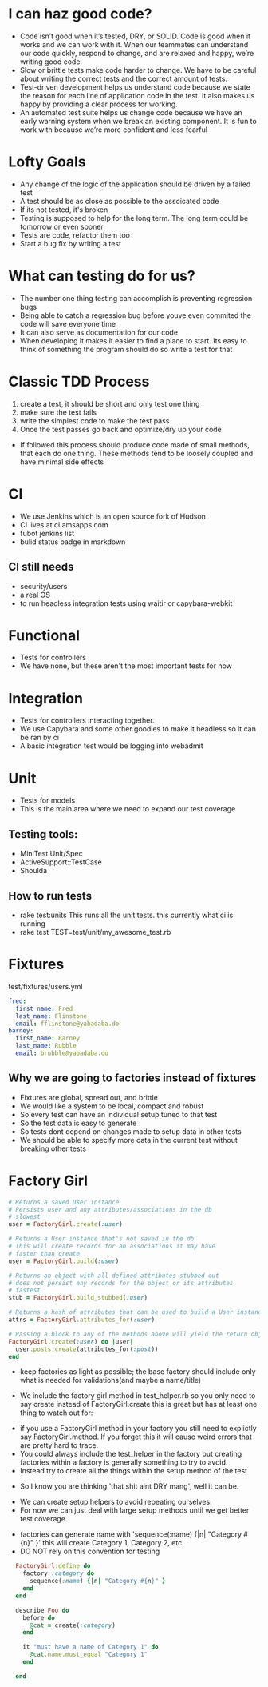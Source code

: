 # I can haz good code?
* Code isn’t good when it’s tested, DRY, or SOLID. Code is good when it works and we can work with it.
When our teammates can understand our code quickly, respond to change, and are relaxed and happy, we’re writing good code.
* Slow or brittle tests make code harder to change. 
We have to be careful about writing the correct tests and the correct amount of tests.
* Test-driven development helps us understand code because we state the reason for each line of application code in the test. 
It also makes us happy by providing a clear process for working.
* An automated test suite helps us change code because we have an early warning system when we break an existing component. 
It is fun to work with because we’re more confident and less fearful

# Lofty Goals
* Any change of the logic of the application should be driven by a failed test
* A test should be as close as possible to the assoicated code
* If its not tested, it's broken
* Testing is supposed to help for the long term. The long term could be tomorrow or even sooner
* Tests are code, refactor them too
* Start a bug fix by writing a test

# What can testing do for us?
* The number one thing testing can accomplish is preventing regression bugs
* Being able to catch a regression bug before youve even commited the code will save everyone time
* It can also serve as documentation for our code
* When developing it makes it easier to find a place to start. 
Its easy to think of something the program should do so write a test for that
 
# Classic TDD Process
1. create a test, it should be short and only test one thing
2. make sure the test fails
3. write the simplest code to make the test pass
4. Once the test passes go back and optimize/dry up your code

* If followed this process should produce code made of small methods, that each do one thing.
These methods tend to be loosely coupled and have minimal side effects

# CI
* We use Jenkins which is an open source fork of Hudson
* CI lives at ci.amsapps.com
* fubot jenkins list 
* bulid status badge in markdown

## CI still needs
* security/users
* a real OS
* to run headless integration tests using waitir or capybara-webkit

# Functional
* Tests for controllers
* We have none, but these aren't the most important tests for now

# Integration
* Tests for controllers interacting together.
* We use Capybara and some other goodies to make it headless so it can be ran by ci
* A basic integration test would be logging into webadmit

# Unit
* Tests for models
* This is the main area where we need to expand our test coverage

## Testing tools:
* MiniTest Unit/Spec
* ActiveSupport::TestCase
* Shoulda

## How to run tests
* rake test:units This runs all the unit tests. this currently what ci is running
* rake test TEST=test/unit/my_awesome_test.rb

# Fixtures
test/fixtures/users.yml
```yml
fred:
  first_name: Fred
  last_name: Flinstone
  email: fflinstone@yabadaba.do
barney:
  first_name: Barney
  last_name: Rubble
  email: brubble@yabadaba.do
```
## Why we are going to factories instead of fixtures
* Fixtures are global, spread out, and brittle
* We would like a system to be local, compact and robust
* So every test can have an individual setup tuned to that test
* So the test data is easy to generate
* So tests dont depend on changes made to setup data in other tests
* We should be able to specify more data in the current test without breaking other tests

# Factory Girl

```ruby
# Returns a saved User instance
# Persists user and any attributes/associations in the db
# slowest
user = FactoryGirl.create(:user)

# Returns a User instance that's not saved in the db
# This will create records for an associations it may have
# faster than create
user = FactoryGirl.build(:user)

# Returns an object with all defined attributes stubbed out
# does not persist any records for the object or its attributes
# fastest
stub = FactoryGirl.build_stubbed(:user)

# Returns a hash of attributes that can be used to build a User instance
attrs = FactoryGirl.attributes_for(:user)

# Passing a block to any of the methods above will yield the return object
FactoryGirl.create(:user) do |user|
  user.posts.create(attributes_for(:post))
end
```

* keep factories as light as possible; the base factory should include only what is needed for validations(and maybe a name/title)

* We include the factory girl method in test_helper.rb so you only need to say create instead of FactoryGirl.create
this is great but has at least one thing to watch out for:
+ if you use a FactoryGirl method in your factory you still need to explictly say FactoryGirl.method. If you forget this it will cause weird errors that are pretty hard to trace.
+ You could always include the test_helper in the factory but creating factories within a factory is generally something to try to avoid.
+ Instead try to create all the things within the setup method of the test

* So I know you are thinking 'that shit aint DRY mang', well it can be.
+ We can create setup helpers to avoid repeating ourselves.
+ For now we can just deal with large setup methods until we get better test coverage.

* factories can generate name with 'sequence(:name) {|n| "Category #{n}" }'
  this will create Category 1, Category 2, etc
* DO NOT rely on this convention for testing

```ruby
  FactoryGirl.define do
    factory :category do
      sequence(:name) {|n| "Category #{n}" }
    end
  end

  describe Foo do
    before do
      @cat = create(:category)
    end

    it "must have a name of Category 1" do
      @cat.name.must_equal "Category 1"
    end

  end
```
